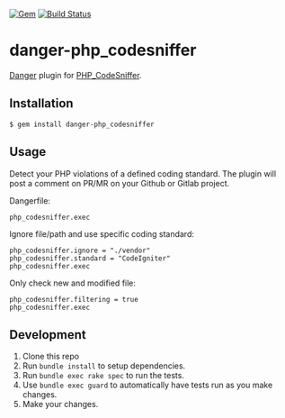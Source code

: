 [![Gem](https://img.shields.io/gem/v/danger-php_codesniffer.svg)](https://rubygems.org/gems/danger-php_codesniffer) [![Build Status](https://travis-ci.org/Golface/danger-php_codesniffer.svg?branch=master)](https://travis-ci.org/Golface/danger-php_codesniffer)

# danger-php_codesniffer

[Danger](https://github.com/danger/danger) plugin for [PHP_CodeSniffer](https://github.com/squizlabs/PHP_CodeSniffer).

## Installation

```
$ gem install danger-php_codesniffer
```

## Usage

Detect your PHP violations of a defined coding standard. The plugin will post a comment on PR/MR on your Github or Gitlab project.

Dangerfile:

```
php_codesniffer.exec
```

Ignore file/path and use specific coding standard:

```
php_codesniffer.ignore = "./vendor"
php_codesniffer.standard = "CodeIgniter"
php_codesniffer.exec
```

Only check new and modified file:

```
php_codesniffer.filtering = true
php_codesniffer.exec
```

## Development

1. Clone this repo
2. Run `bundle install` to setup dependencies.
3. Run `bundle exec rake spec` to run the tests.
4. Use `bundle exec guard` to automatically have tests run as you make changes.
5. Make your changes.
